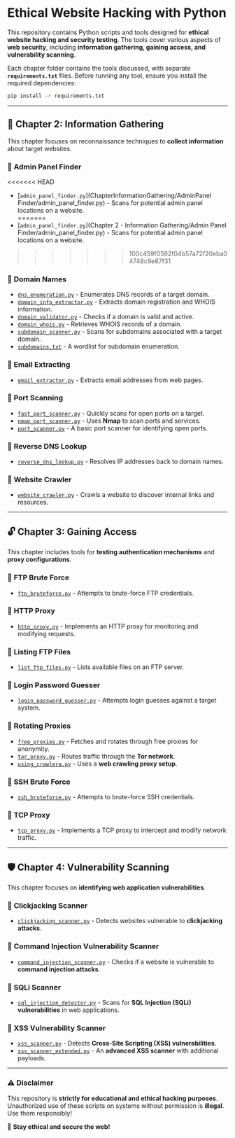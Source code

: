 
# **Ethical Website Hacking with Python**  

This repository contains Python scripts and tools designed for **ethical website hacking and security testing**. The tools cover various aspects of **web security**, including **information gathering, gaining access, and vulnerability scanning**.  

Each chapter folder contains the tools discussed, with separate **`requirements.txt`** files. Before running any tool, ensure you install the required dependencies:  

```sh
pip install -r requirements.txt
```  

---

## 📌 **Chapter 2: Information Gathering**  

This chapter focuses on reconnaissance techniques to **collect information** about target websites.  

### 🔹 **Admin Panel Finder**  
<<<<<<< HEAD
- [`admin_panel_finder.py`](ChapterInformationGathering/AdminPanel Finder/admin_panel_finder.py) - Scans for potential admin panel locations on a website.  
=======
- [`admin_panel_finder.py`](Chapter 2 - Information Gathering/Admin Panel Finder/admin_panel_finder.py) - Scans for potential admin panel locations on a website.  
>>>>>>> 100c459f0592f04b57a72f20eba04748c9e87f31

### 🔹 **Domain Names**  
- [`dns_enumeration.py`](dns_enumeration.py) - Enumerates DNS records of a target domain.  
- [`domain_info_extractor.py`](domain_info_extractor.py) - Extracts domain registration and WHOIS information.  
- [`domain_validator.py`](domain_validator.py) - Checks if a domain is valid and active.  
- [`domain_whois.py`](domain_whois.py) - Retrieves WHOIS records of a domain.  
- [`subdomain_scanner.py`](subdomain_scanner.py) - Scans for subdomains associated with a target domain.  
- [`subdomains.txt`](subdomains.txt) - A wordlist for subdomain enumeration.  

### 🔹 **Email Extracting**  
- [`email_extractor.py`](email_extractor.py) - Extracts email addresses from web pages.  

### 🔹 **Port Scanning**  
- [`fast_port_scanner.py`](fast_port_scanner.py) - Quickly scans for open ports on a target.  
- [`nmap_port_scanner.py`](nmap_port_scanner.py) - Uses **Nmap** to scan ports and services.  
- [`port_scanner.py`](port_scanner.py) - A basic port scanner for identifying open ports.  

### 🔹 **Reverse DNS Lookup**  
- [`reverse_dns_lookup.py`](reverse_dns_lookup.py) - Resolves IP addresses back to domain names.  

### 🔹 **Website Crawler**  
- [`website_crawler.py`](website_crawler.py) - Crawls a website to discover internal links and resources.  

---

## 🔓 **Chapter 3: Gaining Access**  

This chapter includes tools for **testing authentication mechanisms** and **proxy configurations**.  

### 🔹 **FTP Brute Force**  
- [`ftp_bruteforce.py`](ftp_bruteforce.py) - Attempts to brute-force FTP credentials.  

### 🔹 **HTTP Proxy**  
- [`http_proxy.py`](http_proxy.py) - Implements an HTTP proxy for monitoring and modifying requests.  

### 🔹 **Listing FTP Files**  
- [`list_ftp_files.py`](list_ftp_files.py) - Lists available files on an FTP server.  

### 🔹 **Login Password Guesser**  
- [`login_password_guesser.py`](login_password_guesser.py) - Attempts login guesses against a target system.  

### 🔹 **Rotating Proxies**  
- [`free_proxies.py`](free_proxies.py) - Fetches and rotates through free proxies for anonymity.  
- [`tor_proxy.py`](tor_proxy.py) - Routes traffic through the **Tor network**.  
- [`using_crawlera.py`](using_crawlera.py) - Uses a **web crawling proxy setup**.  

### 🔹 **SSH Brute Force**  
- [`ssh_bruteforce.py`](ssh_bruteforce.py) - Attempts to brute-force SSH credentials.  

### 🔹 **TCP Proxy**  
- [`tcp_proxy.py`](tcp_proxy.py) - Implements a TCP proxy to intercept and modify network traffic.  

---

## 🛡️ **Chapter 4: Vulnerability Scanning**  

This chapter focuses on **identifying web application vulnerabilities**.  

### 🔹 **Clickjacking Scanner**  
- [`clickjacking_scanner.py`](clickjacking_scanner.py) - Detects websites vulnerable to **clickjacking attacks**.  

### 🔹 **Command Injection Vulnerability Scanner**  
- [`command_injection_scanner.py`](command_injection_scanner.py) - Checks if a website is vulnerable to **command injection attacks**.  

### 🔹 **SQLi Scanner**  
- [`sql_injection_detector.py`](sql_injection_detector.py) - Scans for **SQL Injection (SQLi) vulnerabilities** in web applications.  

### 🔹 **XSS Vulnerability Scanner**  
- [`xss_scanner.py`](xss_scanner.py) - Detects **Cross-Site Scripting (XSS) vulnerabilities**.  
- [`xss_scanner_extended.py`](xss_scanner_extended.py) - An **advanced XSS scanner** with additional payloads.  

---

### ⚠️ **Disclaimer**  
This repository is **strictly for educational and ethical hacking purposes**. Unauthorized use of these scripts on systems without permission is **illegal**. Use them responsibly!  

🚀 **Stay ethical and secure the web!**
